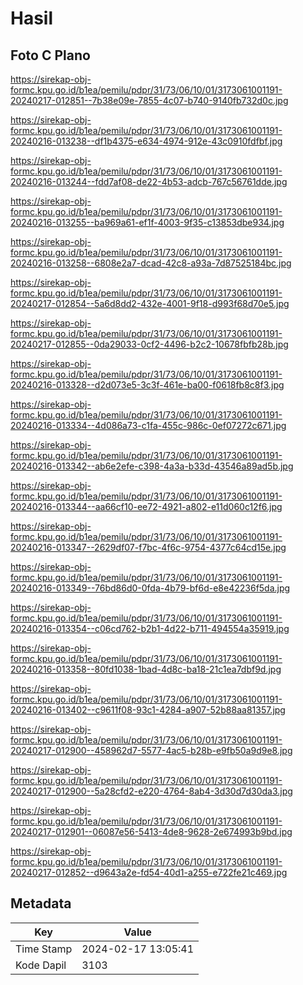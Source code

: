 # Hasil

## Foto C Plano

https://sirekap-obj-formc.kpu.go.id/b1ea/pemilu/pdpr/31/73/06/10/01/3173061001191-20240217-012851--7b38e09e-7855-4c07-b740-9140fb732d0c.jpg

https://sirekap-obj-formc.kpu.go.id/b1ea/pemilu/pdpr/31/73/06/10/01/3173061001191-20240216-013238--df1b4375-e634-4974-912e-43c0910fdfbf.jpg

https://sirekap-obj-formc.kpu.go.id/b1ea/pemilu/pdpr/31/73/06/10/01/3173061001191-20240216-013244--fdd7af08-de22-4b53-adcb-767c56761dde.jpg

https://sirekap-obj-formc.kpu.go.id/b1ea/pemilu/pdpr/31/73/06/10/01/3173061001191-20240216-013255--ba969a61-ef1f-4003-9f35-c13853dbe934.jpg

https://sirekap-obj-formc.kpu.go.id/b1ea/pemilu/pdpr/31/73/06/10/01/3173061001191-20240216-013258--6808e2a7-dcad-42c8-a93a-7d87525184bc.jpg

https://sirekap-obj-formc.kpu.go.id/b1ea/pemilu/pdpr/31/73/06/10/01/3173061001191-20240217-012854--5a6d8dd2-432e-4001-9f18-d993f68d70e5.jpg

https://sirekap-obj-formc.kpu.go.id/b1ea/pemilu/pdpr/31/73/06/10/01/3173061001191-20240217-012855--0da29033-0cf2-4496-b2c2-10678fbfb28b.jpg

https://sirekap-obj-formc.kpu.go.id/b1ea/pemilu/pdpr/31/73/06/10/01/3173061001191-20240216-013328--d2d073e5-3c3f-461e-ba00-f0618fb8c8f3.jpg

https://sirekap-obj-formc.kpu.go.id/b1ea/pemilu/pdpr/31/73/06/10/01/3173061001191-20240216-013334--4d086a73-c1fa-455c-986c-0ef07272c671.jpg

https://sirekap-obj-formc.kpu.go.id/b1ea/pemilu/pdpr/31/73/06/10/01/3173061001191-20240216-013342--ab6e2efe-c398-4a3a-b33d-43546a89ad5b.jpg

https://sirekap-obj-formc.kpu.go.id/b1ea/pemilu/pdpr/31/73/06/10/01/3173061001191-20240216-013344--aa66cf10-ee72-4921-a802-e11d060c12f6.jpg

https://sirekap-obj-formc.kpu.go.id/b1ea/pemilu/pdpr/31/73/06/10/01/3173061001191-20240216-013347--2629df07-f7bc-4f6c-9754-4377c64cd15e.jpg

https://sirekap-obj-formc.kpu.go.id/b1ea/pemilu/pdpr/31/73/06/10/01/3173061001191-20240216-013349--76bd86d0-0fda-4b79-bf6d-e8e42236f5da.jpg

https://sirekap-obj-formc.kpu.go.id/b1ea/pemilu/pdpr/31/73/06/10/01/3173061001191-20240216-013354--c06cd762-b2b1-4d22-b711-494554a35919.jpg

https://sirekap-obj-formc.kpu.go.id/b1ea/pemilu/pdpr/31/73/06/10/01/3173061001191-20240216-013358--80fd1038-1bad-4d8c-ba18-21c1ea7dbf9d.jpg

https://sirekap-obj-formc.kpu.go.id/b1ea/pemilu/pdpr/31/73/06/10/01/3173061001191-20240216-013402--c9611f08-93c1-4284-a907-52b88aa81357.jpg

https://sirekap-obj-formc.kpu.go.id/b1ea/pemilu/pdpr/31/73/06/10/01/3173061001191-20240217-012900--458962d7-5577-4ac5-b28b-e9fb50a9d9e8.jpg

https://sirekap-obj-formc.kpu.go.id/b1ea/pemilu/pdpr/31/73/06/10/01/3173061001191-20240217-012900--5a28cfd2-e220-4764-8ab4-3d30d7d30da3.jpg

https://sirekap-obj-formc.kpu.go.id/b1ea/pemilu/pdpr/31/73/06/10/01/3173061001191-20240217-012901--06087e56-5413-4de8-9628-2e674993b9bd.jpg

https://sirekap-obj-formc.kpu.go.id/b1ea/pemilu/pdpr/31/73/06/10/01/3173061001191-20240217-012852--d9643a2e-fd54-40d1-a255-e722fe21c469.jpg


## Metadata

| Key        | Value               |
| ---------- | ------------------- |
| Time Stamp | 2024-02-17 13:05:41 |
| Kode Dapil | 3103                |



